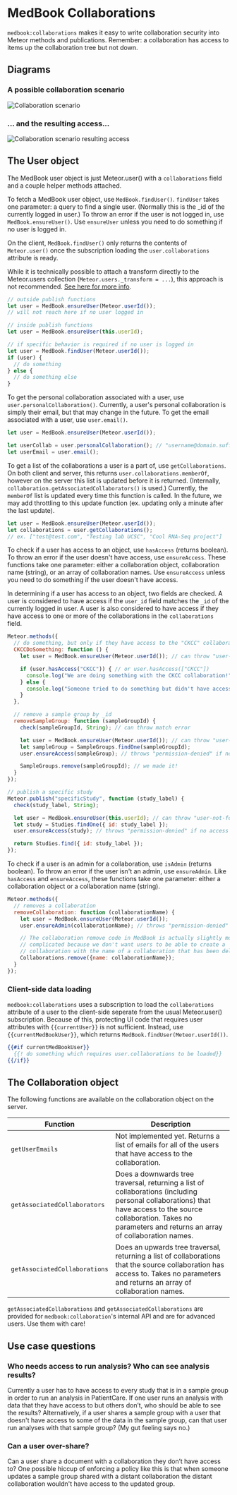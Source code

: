 # MedBook Collaborations

`medbook:collaborations` makes it easy to write collaboration security into Meteor methods and publications. Remember: a collaboration has access to items up the collaboration tree but not down.

## Diagrams

### A possible collaboration scenario

![Collaboration scenario](/docs/collaboration_scenario.png?raw=true "Optional Title")

### ... and the resulting access...

![Collaboration scenario resulting access](/docs/collaboration_scenario_resulting_accesss.png?raw=true "Optional Title")

## The User object

The MedBook user object is just Meteor.user() with a `collaborations` field and a couple helper methods attached.

To fetch a MedBook user object, use `MedBook.findUser()`. `findUser` takes one parameter: a query to find a single user. (Normally this is the _id of the currently logged in user.) To throw an error if the user is not logged in, use `MedBook.ensureUser()`. Use `ensureUser` unless you need to do something if no user is logged in.

On the client, `MedBook.findUser()` only returns the contents of `Meteor.user()` once the subscription loading the `user.collaborations` attribute is ready.

While it is technically possible to attach a transform directly to the Meteor.users collection (`Meteor.users._transform = ...`), this approach is not recommended. [See here for more info](https://github.com/meteor/meteor/issues/810#issuecomment-15069258).

```js
// outside publish functions
let user = MedBook.ensureUser(Meteor.userId());
// will not reach here if no user logged in

// inside publish functions
let user = MedBook.ensureUser(this.userId);

// if specific behavior is required if no user is logged in
let user = MedBook.findUser(Meteor.userId());
if (user) {
  // do something
} else {
  // do something else
}
```

To get the personal collaboration associated with a user, use `user.personalCollaboration()`. Currently, a user's personal collaboration is simply their email, but that may change in the future. To get the email associated with a user, use `user.email()`.

```js
let user = MedBook.ensureUser(Meteor.userId());

let userCollab = user.personalCollaboration(); // "username@domain.suffix"
let userEmail = user.email();
```



To get a list of the collaborations a user is a part of, use `getCollaborations`. On both client and server, this returns `user.collaborations.memberOf`, however on the server this list is updated before it is returned. (Internally, `collaboration.getAssociatedCollaborators()` is used.) Currently, the `memberOf` list is updated every time this function is called. In the future, we may add throttling to this update function (ex. updating only a minute after the last update).
```js
let user = MedBook.ensureUser(Meteor.userId());
let collaborations = user.getCollaborations();
// ex. ["test@test.com", "Testing lab UCSC", "Cool RNA-Seq project"]
```

To check if a user has access to an object, use `hasAccess` (returns boolean). To throw an error if the user doesn't have access, use `ensureAccess`. These functions take one parameter: either a collaboration object, collaboration name (string), or an array of collaboration names. Use `ensureAccess` unless you need to do something if the user doesn't have access.

In determining if a user has access to an object, two fields are checked. A user is considered to have access if the `user_id` field matches the `_id` of the currently logged in user. A user is also considered to have access if they have access to one or more of the collaborations in the `collaborations` field.

```js
Meteor.methods({
  // do something, but only if they have access to the "CKCC" collaboration
  CKCCDoSomething: function () {
    let user = MedBook.ensureUser(Meteor.userId()); // can throw "user-not-found"

    if (user.hasAccess("CKCC")) { // or user.hasAccess(["CKCC"])
      console.log("We are doing something with the CKCC collaboration!");
    } else {
      console.log("Someone tried to do something but didn't have access.");
    }
  },

  // remove a sample group by _id
  removeSampleGroup: function (sampleGroupId) {
    check(sampleGroupId, String); // can throw match error

    let user = MedBook.ensureUser(Meteor.userId()); // can throw "user-not-found"
    let sampleGroup = SampleGroups.findOne(sampleGroupId);
    user.ensureAccess(sampleGroup); // throws "permission-denied" if no access

    SampleGroups.remove(sampleGroupId); // we made it!
  }
});

// publish a specific study
Meteor.publish("specificStudy", function (study_label) {
  check(study_label, String);

  let user = MedBook.ensureUser(this.userId); // can throw "user-not-found"
  let study = Studies.findOne({ id: study_label });
  user.ensureAccess(study); // throws "permission-denied" if no access

  return Studies.find({ id: study_label });
});
```

To check if a user is an admin for a collaboration, use `isAdmin` (returns boolean). To throw an error if the user isn't an admin, use `ensureAdmin`. Like `hasAccess` and `ensureAccess`, these functions take one parameter: either a collaboration object or a collaboration name (string).

```js
Meteor.methods({
  // removes a collaboration
  removeCollaboration: function (collaborationName) {
    let user = MedBook.ensureUser(Meteor.userId());
    user.ensureAdmin(collaborationName); // throws "permission-denied"

    // The collaboration remove code in MedBook is actually slightly more
    // complicated because we don't want users to be able to create a
    // collaboration with the name of a collaboration that has been deleted.
    Collaborations.remove({name: collaborationName});
  }
});
```

### Client-side data loading

`medbook:collaborations` uses a subscription to load the `collaborations` attribute of a user to the client-side seperate from the usual Meteor.user() subscription. Because of this, protecting UI code that requires user attributes with `{{currentUser}}` is not sufficient. Instead, use `{{currentMedBookUser}}`, which returns `MedBook.findUser(Meteor.userId())`.

```handlebars
{{#if currentMedBookUser}}
  {{! do something which requires user.collaborations to be loaded}}
{{/if}}
```

## The Collaboration object

The following functions are available on the collaboration object on the server.

| Function | Description |
|----------|-------------|
| `getUserEmails` | Not implemented yet. Returns a list of emails for all of the users that have access to the collaboration. |
| `getAssociatedCollaborators` | Does a downwards tree traversal, returning a list of collaborations (including personal collaborations) that have access to the source collaboration. Takes no parameters and returns an array of collaboration names. |
| `getAssociatedCollaborations` | Does an upwards tree traversal, returning a list of collaborations that the source collaboration has access to. Takes no parameters and returns an array of collaboration names. |

`getAssociatedCollaborations` and `getAssociatedCollaborations` are provided for `medbook:collaboration`'s internal API and are for advanced users. Use them with care!

## Use case questions

### Who needs access to run analysis? Who can see analysis results?

Currently a user has to have access to every study that is in a sample group in order to run an analysis in PatientCare. If one user runs an analysis with data that they have access to but others don’t, who should be able to see the results? Alternatively, if a user shares a sample group with a user that doesn't have access to some of the data in the sample group, can that user run analyses with that sample group? (My gut feeling says no.)

### Can a user over-share?

Can a user share a document with a collaboration they don’t have access to? One possible hiccup of enforcing a policy like this is that when someone updates a sample group shared with a distant collaboration the distant collaboration wouldn't have access to the updated group.
